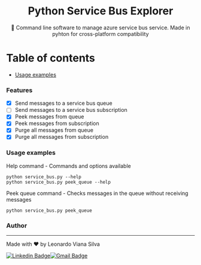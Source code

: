 <h1 align="center">Python Service Bus Explorer</h1>

<p align="center">🚀 Command line software to manage azure service bus service. Made in pyhton for cross-platform compatibility</p>

Table of contents
=================
<!--ts-->
   * [Usage examples](#usage)
<!--te-->

### Features

- [x] Send messages to a service bus queue
- [ ] Send messages to a service bus subscription
- [x] Peek messages from queue
- [x] Peek messages from subscription
- [x] Purge all messages from queue
- [x] Purge all messages from subscription

<h3 id="usage">Usage examples</h3>

Help command - Commands and options available

```console
python service_bus.py --help  
python service_bus.py peek_queue --help 
```

Peek queue command - Checks messages in the queue without receiving messages

```console
python service_bus.py peek_queue
```

### Author
---

Made with ❤️ by Leonardo Viana Silva

[![Linkedin Badge](https://img.shields.io/badge/-Leonardo-blue?style=flat-square&logo=Linkedin&logoColor=white&link=https://www.linkedin.com/in/leonardo-viana-silva/)](https://www.linkedin.com/in/leonardo-viana-silva/)[![Gmail Badge](https://img.shields.io/badge/-leonardovsilva@gmail.com-c14438?style=flat-square&logo=Gmail&logoColor=white&link=mailto:leonardovsilva@gmail.com)](mailto:leonardovsilva@gmail.com)
